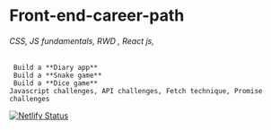 # Front-end-career-path
 ###### CSS, JS fundamentals, RWD , React js,
``` Making interactive websites 
 Build a **Diary app**
 Build a **Snake game**
 Build a **Dice game**
Javascript challenges, API challenges, Fetch technique, Promise challenges
```
[![Netlify Status](https://api.netlify.com/api/v1/badges/ab82d375-537e-42a3-a7e2-9029fa09eb46/deploy-status)](https://app.netlify.com/sites/anitadevfrontend/deploys)
